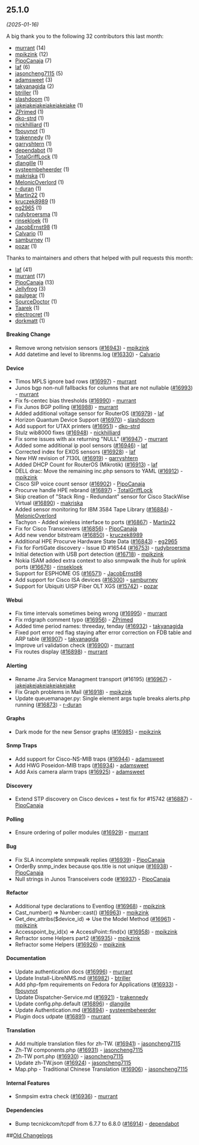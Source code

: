 ## 25.1.0
*(2025-01-16)*

A big thank you to the following 32 contributors this last month:

  - [murrant](https://github.com/murrant) (14)
  - [mpikzink](https://github.com/mpikzink) (12)
  - [PipoCanaja](https://github.com/PipoCanaja) (7)
  - [laf](https://github.com/laf) (6)
  - [jasoncheng7115](https://github.com/jasoncheng7115) (5)
  - [adamsweet](https://github.com/adamsweet) (3)
  - [takyanagida](https://github.com/takyanagida) (2)
  - [btriller](https://github.com/btriller) (1)
  - [slashdoom](https://github.com/slashdoom) (1)
  - [jakejakejakejakejakejake](https://github.com/jakejakejakejakejakejake) (1)
  - [ZPrimed](https://github.com/ZPrimed) (1)
  - [dko-strd](https://github.com/dko-strd) (1)
  - [nickhilliard](https://github.com/nickhilliard) (1)
  - [fbouynot](https://github.com/fbouynot) (1)
  - [trakennedy](https://github.com/trakennedy) (1)
  - [garryshtern](https://github.com/garryshtern) (1)
  - [dependabot](https://github.com/apps/dependabot) (1)
  - [TotalGriffLock](https://github.com/TotalGriffLock) (1)
  - [dlangille](https://github.com/dlangille) (1)
  - [systeembeheerder](https://github.com/systeembeheerder) (1)
  - [makriska](https://github.com/makriska) (1)
  - [MelonicOverlord](https://github.com/MelonicOverlord) (1)
  - [r-duran](https://github.com/r-duran) (1)
  - [Martin22](https://github.com/Martin22) (1)
  - [kruczek8989](https://github.com/kruczek8989) (1)
  - [eg2965](https://github.com/eg2965) (1)
  - [rudybroersma](https://github.com/rudybroersma) (1)
  - [rinsekloek](https://github.com/rinsekloek) (1)
  - [JacobErnst98](https://github.com/JacobErnst98) (1)
  - [Calvario](https://github.com/Calvario) (1)
  - [samburney](https://github.com/samburney) (1)
  - [pozar](https://github.com/pozar) (1)

Thanks to maintainers and others that helped with pull requests this month:

  - [laf](https://github.com/laf) (41)
  - [murrant](https://github.com/murrant) (17)
  - [PipoCanaja](https://github.com/PipoCanaja) (13)
  - [Jellyfrog](https://github.com/Jellyfrog) (3)
  - [paulgear](https://github.com/paulgear) (1)
  - [SourceDoctor](https://github.com/SourceDoctor) (1)
  - [Taarek](https://github.com/Taarek) (1)
  - [electrocret](https://github.com/electrocret) (1)
  - [dorkmatt](https://github.com/dorkmatt) (1)

#### Breaking Change
* Remove wrong netvision sensors ([#16943](https://github.com/librenms/librenms/pull/16943)) - [mpikzink](https://github.com/mpikzink)
* Add datetime and level to librenms.log ([#16330](https://github.com/librenms/librenms/pull/16330)) - [Calvario](https://github.com/Calvario)

#### Device
* Timos MPLS ignore bad rows ([#16997](https://github.com/librenms/librenms/pull/16997)) - [murrant](https://github.com/murrant)
* Junos bgp non-null fallbacks for columns that are not nullable ([#16993](https://github.com/librenms/librenms/pull/16993)) - [murrant](https://github.com/murrant)
* Fix fs-centec bias thresholds ([#16990](https://github.com/librenms/librenms/pull/16990)) - [murrant](https://github.com/murrant)
* Fix Junos BGP polling ([#16988](https://github.com/librenms/librenms/pull/16988)) - [murrant](https://github.com/murrant)
* Added additional voltage sensor for RouterOS ([#16979](https://github.com/librenms/librenms/pull/16979)) - [laf](https://github.com/laf)
* Horizon Quantum Device Support ([#16970](https://github.com/librenms/librenms/pull/16970)) - [slashdoom](https://github.com/slashdoom)
* Add support for UTAX printers ([#16951](https://github.com/librenms/librenms/pull/16951)) - [dko-strd](https://github.com/dko-strd)
* Stulz wib8000 fixes ([#16948](https://github.com/librenms/librenms/pull/16948)) - [nickhilliard](https://github.com/nickhilliard)
* Fix some issues with aix returning "NULL" ([#16947](https://github.com/librenms/librenms/pull/16947)) - [murrant](https://github.com/murrant)
* Added some additional ip pool sensors ([#16946](https://github.com/librenms/librenms/pull/16946)) - [laf](https://github.com/laf)
* Corrected index for EXOS sensors ([#16928](https://github.com/librenms/librenms/pull/16928)) - [laf](https://github.com/laf)
* New HW revision of 7130L ([#16919](https://github.com/librenms/librenms/pull/16919)) - [garryshtern](https://github.com/garryshtern)
* Added DHCP Count for RouterOS (Mikrotik) ([#16913](https://github.com/librenms/librenms/pull/16913)) - [laf](https://github.com/laf)
* DELL drac: Move the remaining inc.php sensors to YAML ([#16912](https://github.com/librenms/librenms/pull/16912)) - [mpikzink](https://github.com/mpikzink)
* Cisco SIP voice count sensor ([#16902](https://github.com/librenms/librenms/pull/16902)) - [PipoCanaja](https://github.com/PipoCanaja)
* Procurve handle HPE rebrand ([#16897](https://github.com/librenms/librenms/pull/16897)) - [TotalGriffLock](https://github.com/TotalGriffLock)
* Skip creation of "Stack Ring - Redundant" sensor for Cisco StackWise Virtual ([#16890](https://github.com/librenms/librenms/pull/16890)) - [makriska](https://github.com/makriska)
* Added sensor monitoring for IBM 3584 Tape Library ([#16884](https://github.com/librenms/librenms/pull/16884)) - [MelonicOverlord](https://github.com/MelonicOverlord)
* Tachyon - Added wireless interface to ports ([#16867](https://github.com/librenms/librenms/pull/16867)) - [Martin22](https://github.com/Martin22)
* Fix for Cisco Transceivers ([#16856](https://github.com/librenms/librenms/pull/16856)) - [PipoCanaja](https://github.com/PipoCanaja)
* Add new vendor bitstream ([#16850](https://github.com/librenms/librenms/pull/16850)) - [kruczek8989](https://github.com/kruczek8989)
* Additional HPE Procurve Hardware State Data ([#16843](https://github.com/librenms/librenms/pull/16843)) - [eg2965](https://github.com/eg2965)
* Fix for FortiGate discovery - Issue ID #16544 ([#16753](https://github.com/librenms/librenms/pull/16753)) - [rudybroersma](https://github.com/rudybroersma)
* Initial detection with USB port detection ([#16718](https://github.com/librenms/librenms/pull/16718)) - [mpikzink](https://github.com/mpikzink)
* Nokia ISAM added extra context to also snmpwalk the ihub for uplink ports ([#16676](https://github.com/librenms/librenms/pull/16676)) - [rinsekloek](https://github.com/rinsekloek)
* Support for ESPHOME OS ([#16571](https://github.com/librenms/librenms/pull/16571)) - [JacobErnst98](https://github.com/JacobErnst98)
* Add support for Cisco ISA devices ([#16300](https://github.com/librenms/librenms/pull/16300)) - [samburney](https://github.com/samburney)
* Support for Ubiquiti UISP Fiber OLT XGS ([#15742](https://github.com/librenms/librenms/pull/15742)) - [pozar](https://github.com/pozar)

#### Webui
* Fix time intervals sometimes being wrong ([#16995](https://github.com/librenms/librenms/pull/16995)) - [murrant](https://github.com/murrant)
* Fix rrdgraph comment typo ([#16956](https://github.com/librenms/librenms/pull/16956)) - [ZPrimed](https://github.com/ZPrimed)
* Added time period names: threeday, tenday ([#16932](https://github.com/librenms/librenms/pull/16932)) - [takyanagida](https://github.com/takyanagida)
* Fixed port error red flag staying after error correction on FDB table and ARP table ([#16907](https://github.com/librenms/librenms/pull/16907)) - [takyanagida](https://github.com/takyanagida)
* Improve url validation check ([#16900](https://github.com/librenms/librenms/pull/16900)) - [murrant](https://github.com/murrant)
* Fix routes display ([#16898](https://github.com/librenms/librenms/pull/16898)) - [murrant](https://github.com/murrant)

#### Alerting
* Rename Jira Service Managment transport (#16195) ([#16967](https://github.com/librenms/librenms/pull/16967)) - [jakejakejakejakejakejake](https://github.com/jakejakejakejakejakejake)
* Fix Graph problems in Mail ([#16918](https://github.com/librenms/librenms/pull/16918)) - [mpikzink](https://github.com/mpikzink)
* Update queuemanager.py: Single element args tuple breaks alerts.php running ([#16873](https://github.com/librenms/librenms/pull/16873)) - [r-duran](https://github.com/r-duran)

#### Graphs
* Dark mode for the new Sensor graphs ([#16985](https://github.com/librenms/librenms/pull/16985)) - [mpikzink](https://github.com/mpikzink)

#### Snmp Traps
* Add support for Cisco-NS-MIB traps ([#16944](https://github.com/librenms/librenms/pull/16944)) - [adamsweet](https://github.com/adamsweet)
* Add HWG Poseidon-MIB traps ([#16934](https://github.com/librenms/librenms/pull/16934)) - [adamsweet](https://github.com/adamsweet)
* Add Axis camera alarm traps ([#16925](https://github.com/librenms/librenms/pull/16925)) - [adamsweet](https://github.com/adamsweet)

#### Discovery
* Extend STP discovery on Cisco devices + test fix for #15742 ([#16887](https://github.com/librenms/librenms/pull/16887)) - [PipoCanaja](https://github.com/PipoCanaja)

#### Polling
* Ensure ordering of poller modules ([#16929](https://github.com/librenms/librenms/pull/16929)) - [murrant](https://github.com/murrant)

#### Bug
* Fix SLA incomplete snmpwalk replies ([#16939](https://github.com/librenms/librenms/pull/16939)) - [PipoCanaja](https://github.com/PipoCanaja)
* OrderBy snmp_index because qos.title is not unique ([#16938](https://github.com/librenms/librenms/pull/16938)) - [PipoCanaja](https://github.com/PipoCanaja)
* Null strings in Junos Transceivers code ([#16937](https://github.com/librenms/librenms/pull/16937)) - [PipoCanaja](https://github.com/PipoCanaja)

#### Refactor
* Additional type declarations to Eventlog ([#16968](https://github.com/librenms/librenms/pull/16968)) - [mpikzink](https://github.com/mpikzink)
* Cast_number() =\> Number::cast() ([#16963](https://github.com/librenms/librenms/pull/16963)) - [mpikzink](https://github.com/mpikzink)
* Get_dev_attribs($device_id) =\> Use the Model Method ([#16961](https://github.com/librenms/librenms/pull/16961)) - [mpikzink](https://github.com/mpikzink)
* Accesspoint_by_id(x) =\> AccessPoint::find(x) ([#16958](https://github.com/librenms/librenms/pull/16958)) - [mpikzink](https://github.com/mpikzink)
* Refractor some Helpers part2 ([#16935](https://github.com/librenms/librenms/pull/16935)) - [mpikzink](https://github.com/mpikzink)
* Refractor some Helpers ([#16926](https://github.com/librenms/librenms/pull/16926)) - [mpikzink](https://github.com/mpikzink)

#### Documentation
* Update authentication docs ([#16996](https://github.com/librenms/librenms/pull/16996)) - [murrant](https://github.com/murrant)
* Update Install-LibreNMS.md ([#16982](https://github.com/librenms/librenms/pull/16982)) - [btriller](https://github.com/btriller)
* Add php-fpm requirements on Fedora for Applications ([#16933](https://github.com/librenms/librenms/pull/16933)) - [fbouynot](https://github.com/fbouynot)
* Update Dispatcher-Service.md ([#16921](https://github.com/librenms/librenms/pull/16921)) - [trakennedy](https://github.com/trakennedy)
* Update config.php.default ([#16896](https://github.com/librenms/librenms/pull/16896)) - [dlangille](https://github.com/dlangille)
* Update Authentication.md ([#16894](https://github.com/librenms/librenms/pull/16894)) - [systeembeheerder](https://github.com/systeembeheerder)
* Plugin docs udpate ([#16891](https://github.com/librenms/librenms/pull/16891)) - [murrant](https://github.com/murrant)

#### Translation
* Add multiple translation files for zh-TW. ([#16941](https://github.com/librenms/librenms/pull/16941)) - [jasoncheng7115](https://github.com/jasoncheng7115)
* Zh-TW components.php ([#16931](https://github.com/librenms/librenms/pull/16931)) - [jasoncheng7115](https://github.com/jasoncheng7115)
* Zh-TW port.php ([#16930](https://github.com/librenms/librenms/pull/16930)) - [jasoncheng7115](https://github.com/jasoncheng7115)
* Update zh-TW.json ([#16924](https://github.com/librenms/librenms/pull/16924)) - [jasoncheng7115](https://github.com/jasoncheng7115)
* Map.php - Traditional Chinese Translation ([#16906](https://github.com/librenms/librenms/pull/16906)) - [jasoncheng7115](https://github.com/jasoncheng7115)

#### Internal Features
* Snmpsim extra check ([#16936](https://github.com/librenms/librenms/pull/16936)) - [murrant](https://github.com/murrant)

#### Dependencies
* Bump tecnickcom/tcpdf from 6.7.7 to 6.8.0 ([#16914](https://github.com/librenms/librenms/pull/16914)) - [dependabot](https://github.com/apps/dependabot)

##[Old Changelogs](https://github.com/librenms/librenms/tree/master/doc/General/Changelogs)
